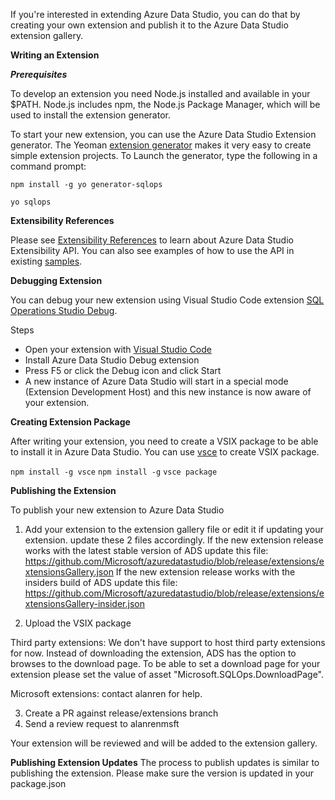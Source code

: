 If you're interested in extending Azure Data Studio, you can do that by creating your own extension and publish it to the Azure Data Studio extension gallery.

**Writing an Extension**

***Prerequisites***

To develop an extension you need Node.js installed and available in your $PATH. Node.js includes npm, the Node.js Package Manager, which will be used to install the extension generator.

To start your new extension, you can use the Azure Data Studio Extension generator. The Yeoman [extension generator](https://www.npmjs.com/package/generator-sqlops) makes it very easy to create simple extension projects. To Launch the generator, type the following in a command prompt:

`npm install -g yo generator-sqlops`

`yo sqlops`


**Extensibility References**

Please see [Extensibility References](https://github.com/Microsoft/azuredatastudio/wiki/Getting-started-with-Extensibility) to learn about Azure Data Studio Extensibility API. You can also see examples of how to use the API in existing [samples](https://github.com/Microsoft/azuredatastudio/tree/master/samples).


**Debugging Extension**

You can debug your new extension using Visual Studio Code extension [SQL Operations Studio Debug](https://github.com/kevcunnane/sqlops-debug).

Steps
- Open your extension with [Visual Studio Code](https://code.visualstudio.com/)
- Install Azure Data Studio Debug extension
- Press F5 or click the Debug icon and click Start
- A new instance of Azure Data Studio will start in a special mode (Extension Development Host) and this new instance is now aware of your extension.


**Creating Extension Package**

After writing your extension, you need to create a VSIX package to be able to install it in Azure Data Studio. You can use [vsce](https://github.com/Microsoft/vscode-vsce) to create VSIX package.

`npm install -g vsce`
`npm install -g`
`vsce package`


**Publishing the Extension**

To publish your new extension to Azure Data Studio
1. Add your extension to the extension gallery file or edit it if updating your extension. update these 2 files accordingly.
If the new extension release works with the latest stable version of ADS update this file: https://github.com/Microsoft/azuredatastudio/blob/release/extensions/extensionsGallery.json
If the new extension release works with the insiders build of ADS update this file:
https://github.com/Microsoft/azuredatastudio/blob/release/extensions/extensionsGallery-insider.json

2. Upload the VSIX package

Third party extensions:
We don't have support to host third party extensions for now. Instead of downloading the extension, ADS has the option to browses to the download page. To be able to set a download page for your extension please set the value of asset "Microsoft.SQLOps.DownloadPage".

Microsoft extensions:
contact alanren for help.

3. Create a PR against release/extensions branch
4. Send a review request to alanrenmsft

Your extension will be reviewed and will be added to the extension gallery.

**Publishing Extension Updates**
The process to publish updates is similar to publishing the extension. Please make sure the version is updated in your package.json

